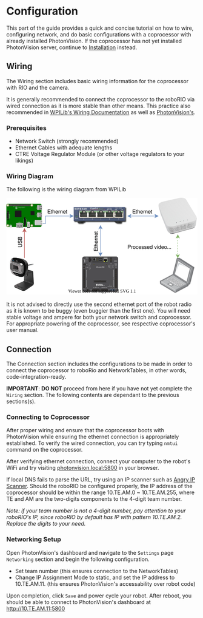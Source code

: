 # Configuration

This part of the guide provides a quick and concise tutorial on how to wire, configuring network, and do basic configurations with a coprocessor with already installed PhotonVision. If the coprocessor has not yet installed PhotonVision server, continue to [Installation](./Configuration.md) instead.

## Wiring

The Wiring section includes basic wiring information for the coprocessor with RIO and the camera.

It is generally recommended to connect the coprocessor to the roboRIO via wired connection as it is more stable than other means. This practice also recommended in [WPILib's Wiring Documentation] as well as [PhotonVision's].

### Prerequisites

- Network Switch (strongly recommended)
- Ethernet Cables with adequate lengths
- CTRE Voltage Regulator Module (or other voltage regulators to your likings)

### Wiring Diagram

The following is the wiring diagram from WPILib

![WPILib's Wiring Diagram](../assets/img/WPILib/vision-code-on-a-coprocessor.drawio1.svg)

It is not advised to directly use the second ethernet port of the robot radio as it is known to be buggy (even buggier than the first one). You will need stable voltage and ampere for both your network switch and coprocessor. For appropriate powering of the coprocessor, see respective coprocessor's user manual.

[PhotonVision's]:<https://docs.photonvision.org/en/latest/docs/installation/wiring.html>

[WPILib's Wiring Documentation]: <https://docs.wpilib.org/en/stable/docs/software/vision-processing/wpilibpi/using-a-coprocessor-for-vision-processing.html>

## Connection

The Connection section includes the configurations to be made in order to connect the coprocessor to roboRio and NetworkTables, in other words, code-integration-ready.

**IMPORTANT**: **DO NOT** proceed from here if you have not yet complete the `Wiring` section. The following contents are dependant to the previous sections(s).

### Connecting to Coprocessor

After proper wiring and ensure that the coprocessor boots with PhotonVision while ensuring the ethernet connection is appropriately established. To verify the wired connection, you can try typing `nmtui` command on the coprocessor.

After verifying ethernet connection, connect your computer to the robot's WiFi and try visiting <photonvision.local:5800> in your browser.

If local DNS fails to parse the URL, try using an IP scanner such as [Angry IP Scanner](https://angryip.org). Should the roboRIO be configured properly, the IP address of the coprocessor should be within the range 10.TE.AM.0 ~ 10.TE.AM.255, where TE and AM are the two-digits components to the 4-digit team number.

*Note: if your team number is not a 4-digit number, pay attention to your roboRIO's IP, since roboRIO by default has IP with pattern 10.TE.AM.2. Replace the digits to your need.*

### Networking Setup

Open PhotonVision's dashboard and navigate to the `Settings` page `Networking` section and begin the following configuration.

- Set team number (this ensures connection to the NetworkTables)
- Change IP Assignment Mode to static, and set the IP address to 10.TE.AM.11. (this ensures PhotonVision's accessability over robot code)

Upon completion, click `Save` and power cycle your robot. After reboot, you should be able to connect to PhotonVision's dashboard at <http://10.TE.AM.11:5800>
